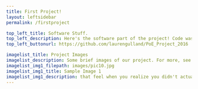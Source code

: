 ```yaml
---
title: First Project!
layout: leftsidebar
permalink: /firstproject

top_left_title: Software Stuff.
top_left_description: Here's the software part of the project! Code wasn't a huge part of this project, but we did write our control sequence in Arduino. Most of what you'll find here is the development of our final website.
top_left_buttonurl: https://github.com/laurengulland/PoE_Project_2016

imagelist_title: Project Images
imagelist_description: Some brief images of our project. For more, see the [final project website](poe.olin.edu/2016/cascade/).
imagelist_img1_filepath: images/pic10.jpg
imagelist_img1_title: Sample Image 1
imagelist_img1_description: that feel when you realize you didn't actually document at all
---
```

